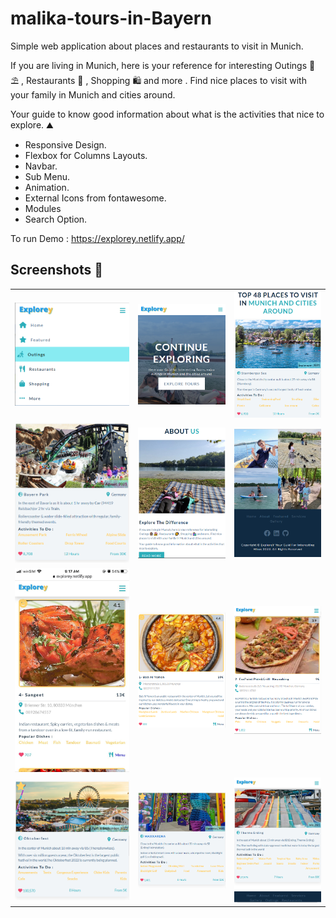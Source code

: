 # malika-tours-in-Bayern
Simple web application about places and restaurants to visit in Munich.

If you are living in Munich, here is your reference for interesting Outings 🎡 ⛱️ , Restaurants 🥘 , Shopping 🛍️ and more . Find nice places to visit with your family in Munich and cities around.

Your guide to know good information about what is the activities that nice to explore.  ⛰️

- Responsive Design. 
- Flexbox for Columns Layouts.
- Navbar. 
- Sub Menu. 
- Animation. 
- External Icons from fontawesome.  
- Modules
- Search Option.

To run Demo : https://explorey.netlify.app/

## Screenshots 🎉

<table >
 <tr>
  <td><img src='screenshots/shot1.png' width='100%' /></td>
  <td><img src='screenshots/shot2.png' width='100%' /></td>
  <td><img src='screenshots/shot3.png' width='100%' /></td>
 </tr>
 <tr>
  <td><img src='screenshots/shot4.png' width='100%' /></td>
  <td><img src='screenshots/shot5.png' width='100%' /></td>
  <td><img src='screenshots/shot6.png' width='100%' /></td>
 </tr>
  <tr>
  <td><img src='screenshots/shot7.png' width='100%' /></td>
  <td><img src='screenshots/shot8.png' width='100%' /></td>
  <td><img src='screenshots/shot9.png' width='100%' /></td>
 </tr>
  <tr>
  <td><img src='screenshots/shot10.png' width='100%' /></td>
  <td><img src='screenshots/shot11.png' width='100%' /></td>
  <td><img src='screenshots/shot12.png' width='100%' /></td>
 </tr>
</table>